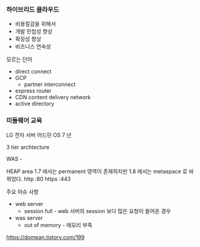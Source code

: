 ### 하이브리드 클라우드
- 비용절감을 위해서 
- 개발 민첩성 향상
- 확장성 향상
- 비즈니스 연속성

모르는 단어
- direct connect
- GCP
	- partner interconnect
- express router
- CDN content delivery network
- active directory

### 미들웨어 교육

LG 전자 서버 어드민
OS 7 년


3 tier archtecture

WAS - 

HEAP area 
1.7 에서는 permanent 영역이 존재하지만 
1.8 에서는 metaspace 로 바뀌었다.
http :80
https :443


주요 아슈 사항
- web server
	- session full - web 서버의 session 보다 많은 요청이 들어온 경우
- was server
	- out of memory - 메모리 부족

https://domean.tistory.com/199